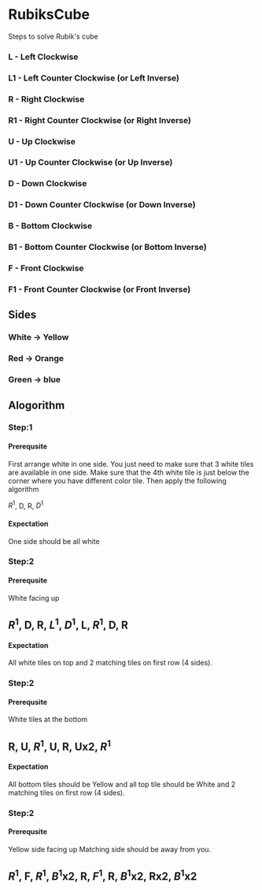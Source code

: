 # RubiksCube
Steps to solve Rubik's cube

### L  - Left Clockwise
### L1 - Left Counter Clockwise (or Left Inverse)

### R  - Right Clockwise
### R1 - Right Counter Clockwise (or Right Inverse)

### U  - Up Clockwise
### U1 - Up Counter Clockwise (or Up Inverse)

### D  - Down Clockwise
### D1 - Down Counter Clockwise (or Down Inverse)

### B  - Bottom Clockwise
### B1 - Bottom Counter Clockwise (or Bottom Inverse)

### F  - Front Clockwise
### F1 - Front Counter Clockwise (or Front Inverse)

## Sides

### White -> Yellow
### Red -> Orange
### Green -> blue

## Alogorithm

### Step:1

#### Prerequsite
First arrange white in one side. You just need to make sure that 3 white tiles are available in one side. Make sure that the 4th white tile is just below the corner where you have different color tile. Then apply the following algorithm

$R^1$, D, R, $D^1$

#### Expectation

One side should be all white

### Step:2

#### Prerequsite

White facing up

## $R^1$, D, R, $L^1$, $D^1$, L, $R^1$, D, R

#### Expectation
All white tiles on top and 2 matching tiles on first row (4 sides).

### Step:2

#### Prerequsite
White tiles at the bottom

## R, U, $R^1$, U, R, Ux2, $R^1$

#### Expectation
All bottom tiles should be Yellow and all top tile should be White and 2 matching tiles on first row (4 sides).

### Step:2
#### Prerequsite
Yellow side facing up
Matching side should be away from you.
## $R^1$, F, $R^1$, $B^1$x2, R, $F^1$, R, $B^1$x2, Rx2, $B^1$x2
